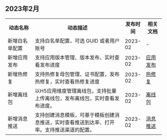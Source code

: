## 2023年2月
<table>
<tr>
<th width="18%">动态名称</th>
<th width="60%">动态描述</th>
<th width="10%">发布时间</th>
<th width="12%">相关文档</th>
</tr>
<tr>
<td>新增白名单配置</td>
<td>支持白名单配置，可选 GUID 或者用户账号</td>
<td>2023-02</td>
<td>-</td>
</tr>
<tr>
<td>新增应用发布</td>
<td>支持应用版本管理、版本发布、实时查看发布进度</td>
<td>2023-02</td>
<td><a href="https://cloud.tencent.com/document/product/1034/85256">应用发布</a></td>
</tr>
<tr>
<td>新增热修复</td>
<td>支持热修复母包管理、证书配置，发布热修复，实时查看热修复进度</td>
<td>2023-02</td>
<td><a href="https://cloud.tencent.com/document/product/1034/85255">热修复</a></td>
</tr>
<tr>
<td>新增离线包</td>
<td>以H5应用维度管理离线包，支持批量上传离线包，发布离线包，实时查看发布进度。</td>
<td>2023-02</td>
<td><a href="https://cloud.tencent.com/document/product/1034/85254">离线包</a></td>
</tr>
<tr>
<td>新增消息推送</td>
<td>支持创建消息模板，可基于模板创建消息推送，实时查看推送到达率、打开率。支持推送渠道的配置。</td>
<td>2023-02</td>
<td><a href="https://cloud.tencent.com/document/product/1034/85262">消息推送</a></td>
</tr>
</table>
